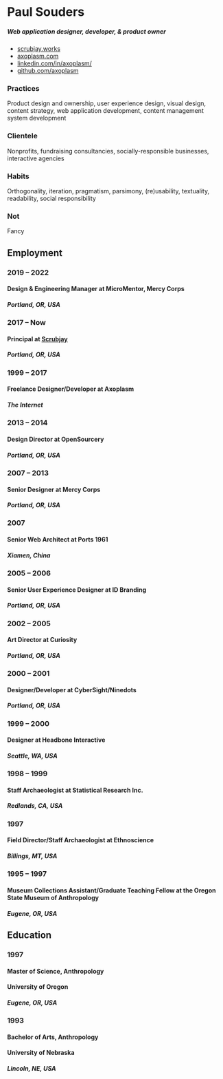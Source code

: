 Paul Souders 
============
##### *Web application designer, developer, & product owner*

* [scrubjay.works](//scrubjay.works)
* [axoplasm.com](//axoplasm.com)
* [linkedin.com/in/axoplasm/](//www.linkedin.com/in/axoplasm/)
* [github.com/axoplasm](//github.com/axoplasm/)


### Practices
Product design and ownership, user experience design, visual design, content strategy, web application development, content management system development


### Clientele
Nonprofits, fundraising consultancies, socially-responsible businesses, interactive agencies

### Habits
Orthogonality, iteration, pragmatism, parsimony, (re)usability, textuality, readability, social responsibility

### Not
Fancy


Employment
----------

### 2019 – 2022
#### __Design & Engineering Manager__ at MicroMentor, Mercy Corps
##### *Portland, OR, USA*

### 2017 – Now
#### __Principal__ at [Scrubjay](//scrubjay.works) 
##### *Portland, OR, USA*

### 1999 – 2017
#### __Freelance Designer/Developer__ at Axoplasm
##### *The Internet*

### 2013 – 2014
#### __Design Director__ at OpenSourcery  
##### *Portland, OR, USA*

### 2007 – 2013 
#### __Senior Designer__ at Mercy Corps  
##### *Portland, OR, USA*

### 2007
#### __Senior Web Architect__ at Ports 1961  
##### *Xiamen, China*

### 2005 – 2006
#### __Senior User Experience Designer__ at ID Branding  
##### *Portland, OR, USA*

### 2002 – 2005
#### __Art Director__ at Curiosity  
##### *Portland, OR, USA*

### 2000 – 2001
#### __Designer/Developer__ at CyberSight/Ninedots  
##### *Portland, OR, USA*

### 1999 – 2000
#### __Designer__ at Headbone Interactive  
##### *Seattle, WA, USA*

### 1998 – 1999
#### __Staff Archaeologist__ at Statistical Research Inc.  
##### *Redlands, CA, USA*

### 1997
#### __Field Director/Staff Archaeologist__ at Ethnoscience  
##### *Billings, MT, USA*

### 1995 – 1997
#### __Museum Collections Assistant/Graduate Teaching Fellow__ at the Oregon State Museum of Anthropology  
##### *Eugene, OR, USA*


Education
---------

### 1997
#### __Master of Science, Anthropology__  
#### University of Oregon  
##### *Eugene, OR, USA*

### 1993
#### __Bachelor of Arts, Anthropology__   
#### University of Nebraska  
##### *Lincoln, NE, USA*


